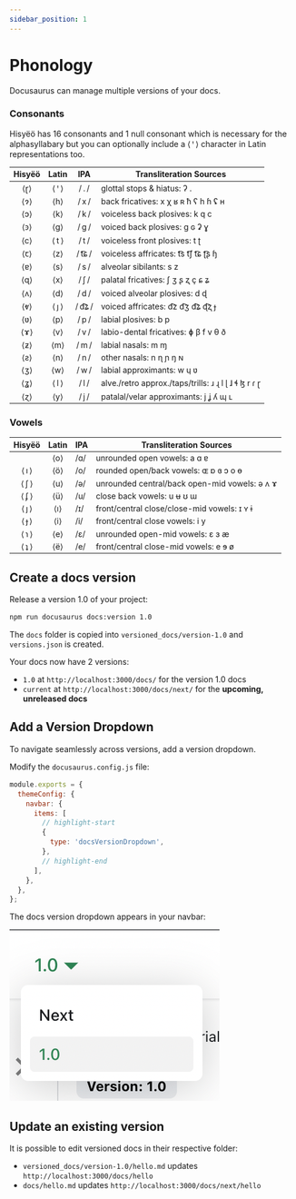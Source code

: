 ```yaml
---
sidebar_position: 1
---
```


# Phonology

Docusaurus can manage multiple versions of your docs.


### Consonants

Hisyëö has 16 consonants and 1 null consonant which is necessary for the
alphasyllabary but you can optionally include a ⟨ ꞌ ⟩ character in Latin
representations too.

| Hisyëö  | Latin | IPA | Transliteration Sources                                        |
|:-------:|:-----:|:------------:|----------------------------------------------------------------|
|   ⟨ɽ⟩   | ⟨ ꞌ ⟩ |      / . /    | glottal stops & hiatus: ʔ .                                 |
|   ⟨ɂ⟩   |  ⟨h⟩  |     / x /    | back fricatives: x χ ʁ ʀ ħ ʕ h ɦ ʢ ʜ                        |
|   ⟨ɔ⟩   |  ⟨k⟩  |     / k /    | voiceless back plosives: k q c                              |
|   ⟨ꜿ⟩   |  ⟨g⟩  |     / g /    | voiced back plosives: g ɢ ʡ ɣ                               |
|   ⟨c⟩   | ⟨ t ⟩ |     / t /    | voiceless front plosives: t ʈ                               |
|   ⟨ꞇ⟩   |  ⟨z⟩  |    / t͡ɕ /    | voiceless affricates: t͡s  t͡ʃ  t͡ɕ  ʈ͡ʂ ɧ                      |
|   ⟨ɐ⟩   |  ⟨s⟩  |     / s /    | alveolar sibilants: s z                                     |
|   ⟨ɋ⟩   |  ⟨x⟩  |     / ʃ /    | palatal fricatives: ʃ ʒ ʂ ʐ ç ɕ ʑ                           |
|   ⟨ʌ⟩   |  ⟨d⟩  |     / d /    | voiced alveolar plosives: d ɖ                               |
|   ⟨ⱴ⟩   | ⟨ ȷ ⟩ |    / d͡ʑ /    | voiced affricates: d͡z d͡ʒ d͡ʑ ɖ͡ʐ ɟ                            |
|   ⟨ʋ⟩   |  ⟨p⟩  |     / p /    | labial plosives:  b p                                       |
|   ⟨ɤ⟩   |  ⟨v⟩  |     / v /    | labio-dental fricatives: ɸ β f v θ ð                        |
|   ⟨ƶ⟩   |  ⟨m⟩  |     / m /    | labial nasals: m ɱ                                          |
|   ⟨ƨ⟩   |  ⟨n⟩  |     / n /    | other nasals:  n ɳ ɲ ŋ ɴ                                    |
|   ⟨ʒ⟩   |  ⟨w⟩  |     / w /    | labial approximants: w ɥ ʋ                                  |
|   ⟨ʓ⟩   | ⟨ l ⟩ |     / l /    | alve./retro approx./taps/trills: ɹ  ɻ  l  ɭ  ɺ ɬ ɮ  r  ɾ ɽ  |
|   ⟨ɀ⟩   |  ⟨y⟩  |     / j /    | patalal/velar approximants: j ʝ ʎ ɰ ʟ                       |

### Vowels

| Hisyëö | Latin | IPA | Transliteration Sources |
|:---:|:---:|-----|----------------------------------------------|
|      | ⟨o⟩ | /ɑ/ | unrounded open vowels: a ɑ ɐ                   |
| ⟨ ı ⟩ | ⟨ö⟩ | /o/ | rounded open/back vowels: ɶ ɒ ɞ ɔ o ɵ         |
| ⟨ ʃ ⟩ | ⟨u⟩ | /ə/ | unrounded central/back open-mid vowels: ə ʌ ɤ |
| ⟨ ʄ ⟩ | ⟨ü⟩ | /u/ | close back vowels: u ʉ ʊ ɯ                   |
| ⟨ ȷ ⟩ | ⟨ı⟩ | /ɪ/ | front/central close/close-mid vowels: ɪ ʏ ɨ   |
| ⟨ ɟ ⟩ | ⟨i⟩ | /i/ | front/central close vowels: i y              |
| ⟨ ɿ ⟩ | ⟨e⟩ | /ɛ/ | unrounded open-mid vowels: ɛ ɜ æ               |
| ⟨ ʇ ⟩ | ⟨ë⟩ | /e/ | front/central close-mid vowels: e ɘ ø         |

## Create a docs version

Release a version 1.0 of your project:

```bash
npm run docusaurus docs:version 1.0
```

The `docs` folder is copied into `versioned_docs/version-1.0` and `versions.json` is created.

Your docs now have 2 versions:

- `1.0` at `http://localhost:3000/docs/` for the version 1.0 docs
- `current` at `http://localhost:3000/docs/next/` for the **upcoming, unreleased docs**

## Add a Version Dropdown

To navigate seamlessly across versions, add a version dropdown.

Modify the `docusaurus.config.js` file:

```js title="docusaurus.config.js"
module.exports = {
  themeConfig: {
    navbar: {
      items: [
        // highlight-start
        {
          type: 'docsVersionDropdown',
        },
        // highlight-end
      ],
    },
  },
};
```

The docs version dropdown appears in your navbar:

![Docs Version Dropdown](./img/docsVersionDropdown.png)

## Update an existing version

It is possible to edit versioned docs in their respective folder:

- `versioned_docs/version-1.0/hello.md` updates `http://localhost:3000/docs/hello`
- `docs/hello.md` updates `http://localhost:3000/docs/next/hello`
